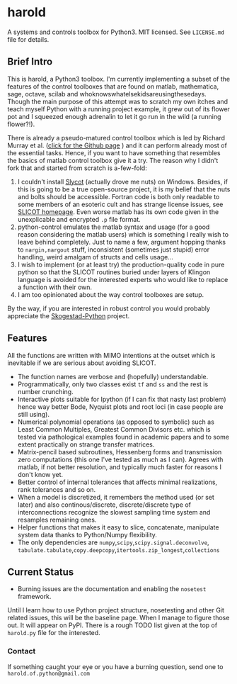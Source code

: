 # harold
A systems and controls toolbox for Python3. MIT licensed. See `LICENSE.md` file for details.

## Brief Intro

This is harold, a Python3 toolbox. I'm currently implementing a subset of the features of the control toolboxes that are found on matlab, mathematica, sage, octave, scilab and whoknowswhatelsekidsareusingthesedays. Though the main purpose of this attempt was to scratch my own itches and teach myself Python with a running project example, it grew out of its flower pot and I squeezed enough adrenalin to let it go run in the wild (a running flower?!). 

There is already a pseudo-matured control toolbox which is led by Richard Murray et al. ([click for the Github page](https://github.com/python-control/python-control) ) and it can perform already most of the essential tasks. Hence, if you want to have something that resembles the basics of matlab control toolbox give it a try. The reason why I didn't fork that and started from scratch is a-few-fold:

  1. I couldn't install [Slycot](https://github.com/jgoppert/Slycot) (actually drove me nuts) on Windows. Besides, if this is going to be a true open-source project, it is my belief that the nuts and bolts should be accessible. Fortran code is both only readable to some  members of an esoteric cult and has strange license issues, see [SLICOT homepage](http://slicot.org/). Even worse matlab has its own code given in the unexplicable and encrypted `.p` file format. 
  2. python-control emulates the matlab syntax and usage (for a good reason considering the matlab users) which is something I really wish to leave behind completely. Just to name a few, argument hopping thanks to `nargin,nargout` stuff, inconsistent (sometimes just stupid) error handling, weird amalgam of structs and cells usage... 
  3. I wish to implement (or at least try) the production-quality code in pure python so that the SLICOT routines buried under layers of Klingon language is avoided for the interested experts who would like to replace a function with their own. 
  4. I am too opinionated about the way control toolboxes are setup. 


By the way, if you are interested in robust control you would probably appreciate the  [Skogestad-Python](https://github.com/alchemyst/Skogestad-Python) project. 

## Features

All the functions are written with MIMO intentions at the outset which is inevitable if we are serious about avoiding SLICOT. 

  - The function names are verbose and (hopefully) understandable. 
  - Programmatically, only two classes exist `tf` and `ss` and the rest is number crunching.
  - Interactive plots suitable for Ipython (if I can fix that nasty last problem) hence way better Bode, Nyquist plots and root loci (in case people are still using). 
  - Numerical polynomial operations (as opposed to symbolic) such as Least Common Multiples, Greatest Common Divisors etc. which is tested via pathological examples found in academic papers and to some extent practically on strange transfer matrices.
  - Matrix-pencil based subroutines, Hessenberg forms and transmission zero computations (this one I've tested as much as I can). Agrees with matlab, if not better resolution, and typically much faster for reasons I don't know yet.
  - Better control of internal tolerances that affects minimal realizations, rank tolerances and so on. 
  - When a model is discretized, it remembers the method used (or set later) and also continous/discrete, discrete/discrete type of interconnections recognize the slowest sampling time system and resamples remaining ones. 
  - Helper functions that makes it easy to slice, concatenate, manipulate system data thanks to Python/Numpy flexibility. 
  - The only dependencies are `numpy`,`scipy`,`scipy.signal.deconvolve`,
  `tabulate.tabulate`,`copy.deepcopy`,`itertools.zip_longest`,`collections`


## Current Status

- Burning issues are the documentation and enabling the `nosetest` framework.

Until I learn how to use Python project structure, nosetesting and other Git related issues, this will be the baseline page. When I manage to figure those out. It will appear on PyPI. There is a rough TODO list given at the top of `harold.py` file for the interested.


### Contact

If something caught your eye or you have a burning question, send one to `harold.of.python@gmail.com`
